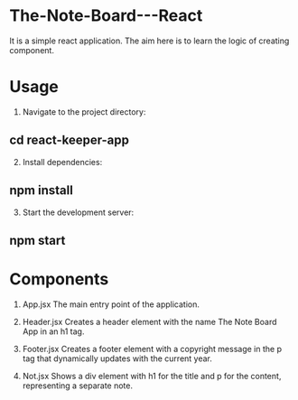 # The-Note-Board---React
It is a simple react application. The aim here is to learn the logic of creating component.


# Usage
1. Navigate to the project directory:
## cd react-keeper-app

2. Install dependencies:
## npm install

3. Start the development server:
## npm start

# Components
1. App.jsx
The main entry point of the application.

2. Header.jsx
Creates a header element with the name The Note Board App in an h1 tag.

3. Footer.jsx
Creates a footer element with a copyright message in the p tag that dynamically updates with the current year.

4. Not.jsx
Shows a div element with h1 for the title and p for the content, representing a separate note.
